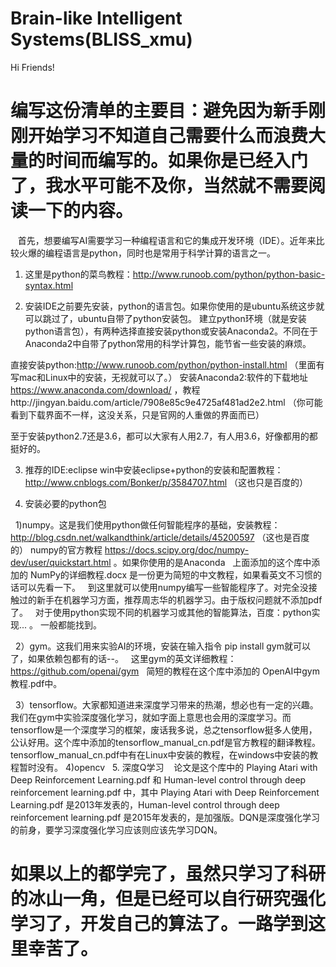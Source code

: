 # Brain-like Intelligent Systems(BLISS_xmu)

Hi Friends!

 # 编写这份清单的主要目：避免因为新手刚刚开始学习不知道自己需要什么而浪费大量的时间而编写的。如果你是已经入门了，我水平可能不及你，当然就不需要阅读一下的内容。

    首先，想要编写AI需要学习一种编程语言和它的集成开发环境（IDE）。近年来比较火爆的编程语言是python，同时也是常用于科学计算的语言之一。

1. 这里是python的菜鸟教程：http://www.runoob.com/python/python-basic-syntax.html

2. 安装IDE之前要先安装，python的语言包。如果你使用的是ubuntu系统这步就可以跳过了，ubuntu自带了python安装包。
    建立python环境（就是安装python语言包），有两种选择直接安装python或安装Anaconda2。不同在于Anaconda2中自带了python常用的科学计算包，能节省一些安装的麻烦。

直接安装python:http://www.runoob.com/python/python-install.html （里面有写mac和Linux中的安装，无视就可以了。）
安装Anaconda2:软件的下载地址 https://www.anaconda.com/download/ ，教程http://jingyan.baidu.com/article/7908e85c9e4725af481ad2e2.html （你可能看到下载界面不一样，这没关系，只是官网的人重做的界面而已）

至于安装python2.7还是3.6，都可以大家有人用2.7，有人用3.6，好像都用的都挺好的。

3. 推荐的IDE:eclipse
    win中安装eclipse+python的安装和配置教程：http://www.cnblogs.com/Bonker/p/3584707.html （这也只是百度的）

4. 安装必要的python包

   1)numpy。这是我们使用python做任何智能程序的基础，安装教程：http://blog.csdn.net/walkandthink/article/details/45200597 （这也是百度的）
   numpy的官方教程 https://docs.scipy.org/doc/numpy-dev/user/quickstart.html 。如果你使用的是Anaconda
   上面添加的这个库中添加的 NumPy的详细教程.docx 是一份更为简短的中文教程，如果看英文不习惯的话可以先看一下。
   到这里就可以使用numpy编写一些智能程序了。对完全没接触过的新手在机器学习方面，推荐周志华的机器学习。由于版权问题就不添加pdf了。
   对于使用python实现不同的机器学习或其他的智能算法，百度：python实现... 。 一般都能找到。
   
   2）gym。这我们用来实验AI的环境，安装在输入指令 pip install gym就可以了，如果依赖包都有的话--。
   这里gym的英文详细教程：https://github.com/openai/gym
   简短的教程在这个库中添加的 OpenAI中gym教程.pdf中。
   
   3）tensorflow。大家都知道进来深度学习带来的热潮，想必也有一定的兴趣。我们在gym中实验深度强化学习，就如字面上意思也会用的深度学习。而tensorflow是一个深度学习的框架，废话我多说，总之tensorflow挺多人使用，公认好用。这个库中添加的tensorflow_manual_cn.pdf是官方教程的翻译教程。
   tensorflow_manual_cn.pdf中有在Linux中安装的教程，在windows中安装的教程暂时没有。
   4)opencv
   
5. 深度Q学习
    论文是这个库中的 Playing Atari with Deep Reinforcement Learning.pdf 和 Human-level control through deep reinforcement learning.pdf 中，其中 Playing Atari with Deep Reinforcement Learning.pdf 是2013年发表的，Human-level control through deep reinforcement learning.pdf 是2015年发表的，是加强版。DQN是深度强化学习的前身，要学习深度强化学习应该则应该先学习DQN。
    
 # 如果以上的都学完了，虽然只学习了科研的冰山一角，但是已经可以自行研究强化学习了，开发自己的算法了。一路学到这里幸苦了。
